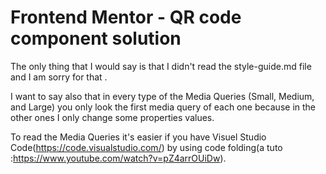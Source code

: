 # Frontend Mentor - QR code component solution

The only thing that I would say is that I didn't read the style-guide.md file and I am sorry for that .

I want to say also that in every type of the Media Queries (Small, Medium, and Large) you only look the first media query of each one because in the other ones I only change some properties values.

To read the Media Queries it's easier if you have Visuel Studio Code(https://code.visualstudio.com/) by using code folding(a tuto :https://www.youtube.com/watch?v=pZ4arrOUiDw).
